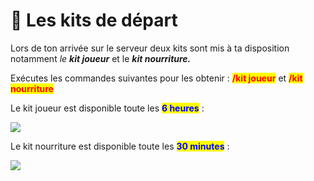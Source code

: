 # 🎒 Les kits de départ

Lors de ton arrivée sur le serveur deux kits sont mis à ta disposition notamment _le **kit joueur**_ et le _**kit nourriture.**_&#x20;

Exécutes les commandes suivantes pour les obtenir : <mark style="color:red;">**/kit joueur**</mark> et <mark style="color:red;">**/kit nourriture**</mark>

Le kit joueur est disponible toute les <mark style="color:blue;">**6 heures**</mark> :&#x20;

![](../.gitbook/assets/2021-12-20\_18.25.36.png)

Le kit nourriture est disponible toute les <mark style="color:blue;">**30 minutes**</mark> :&#x20;

![](../.gitbook/assets/2021-12-19\_22.46.44.png)
